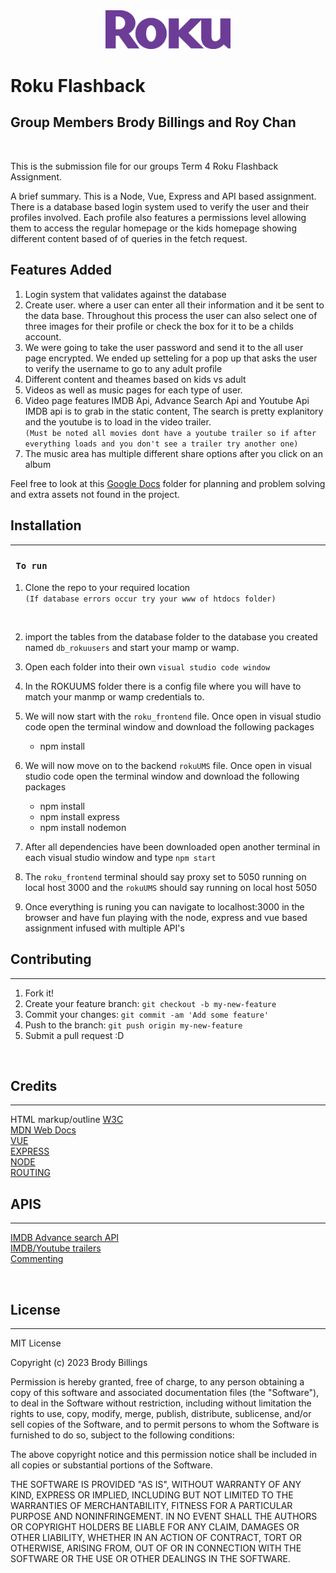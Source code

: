 <div align="center">
  <img src="roku_frontend/public/images/roku.svg" width="200px">
</div>

# Roku Flashback
## Group Members Brody Billings and Roy Chan

<br>

This is the submission file for our groups Term 4 Roku Flashback Assignment.
<br>

A brief summary. This is a Node, Vue, Express and API based assignment. There is a database based login system used to verify the user and their profiles involved. Each profile also features a permissions level allowing them to access the regular homepage or the kids homepage showing different content based of of queries in the fetch request.

## Features Added
1. Login system that validates against the database
2. Create user. where a user can enter all their information and it be sent to the data base. Throughout this process the user can also select one of three images for their profile or check the box for it to be a childs account.
3. We were going to take the user password and send it to the all user page encrypted. We ended up setteling for a pop up that asks the user to verify the username to go to any adult profile
4. Different content and theames based on kids vs adult  
5. Videos as well as music pages for each type of user.
6. Video page features IMDB Api, Advance Search Api and Youtube Api
IMDB api is to grab in the static content, The search is pretty explanitory and the youtube is to load in the video trailer. <br>`(Must be noted all movies dont have a youtube trailer so if after everything loads and you don't see a trailer try another one)`
7. The music area has multiple different share options after you click on an album


Feel free to look at this [Google Docs](https://drive.google.com/drive/folders/12-3_ZQVZFXVWx9EEwEe8saykGqXuEGpq?usp=sharing) folder for planning and problem solving and extra assets not found in the project.

## Installation
***

### ` To run`
1. Clone the repo to your required location <br>`(If database errors occur try your www of htdocs folder)`
<br>

2. import the tables from the database folder to the database you created named `db_rokuusers` and start your mamp or wamp.

3. Open each folder into their own `visual studio code window`

4. In the ROKUUMS folder there is a config file where you will have to match your manmp or wamp credentials to.

5. We will now start with the `roku_frontend` file. Once open in visual studio code open the terminal window and download the following packages
    - npm install

6. We will now move on to the backend `rokuUMS` file. Once open in visual studio code open the terminal window and download the following packages
    - npm install
    - npm install express
    - npm install nodemon

6. After all dependencies have been downloaded open another terminal in each visual studio window and type `npm start` 

7. The `roku_frontend` terminal should say proxy set to 5050 running on local host 3000 and the `rokuUMS` should say running on local host 5050

8. Once everything is runing you can navigate to localhost:3000 in the browser and have fun playing with the node, express and vue based assignment infused with multiple API's


## Contributing
***

1. Fork it!
2. Create your feature branch: `git checkout -b my-new-feature`
3. Commit your changes: `git commit -am 'Add some feature'`
4. Push to the branch: `git push origin my-new-feature`
5. Submit a pull request :D

<br>

## Credits
***
HTML markup/outline [W3C](https://validator.w3.org/)
<br>
[MDN Web Docs](https://developer.mozilla.org/en-US/)
<br>
[VUE](https://vuejs.org/)
<br>
[EXPRESS](https://expressjs.com/)
<br>
[NODE](https://nodejs.org/en)
<br>
[ROUTING](https://medium.com/@fro_g/routing-in-javascript-d552ff4d2921)

## APIS
***

[IMDB Advance search API](https://imdb-api.com/API/AdvancedSearch/)
<br>
[IMDB/Youtube trailers](https://imdb-api.com/en/API/YouTubeTrailer/)
<br>
[Commenting](https://www.googleapis.com/youtube/v3/commentThreads)

<br>


## License
***
MIT License

Copyright (c) 2023 Brody Billings

Permission is hereby granted, free of charge, to any person obtaining a copy
of this software and associated documentation files (the "Software"), to deal
in the Software without restriction, including without limitation the rights
to use, copy, modify, merge, publish, distribute, sublicense, and/or sell
copies of the Software, and to permit persons to whom the Software is
furnished to do so, subject to the following conditions:

The above copyright notice and this permission notice shall be included in all
copies or substantial portions of the Software.

THE SOFTWARE IS PROVIDED "AS IS", WITHOUT WARRANTY OF ANY KIND, EXPRESS OR
IMPLIED, INCLUDING BUT NOT LIMITED TO THE WARRANTIES OF MERCHANTABILITY,
FITNESS FOR A PARTICULAR PURPOSE AND NONINFRINGEMENT. IN NO EVENT SHALL THE
AUTHORS OR COPYRIGHT HOLDERS BE LIABLE FOR ANY CLAIM, DAMAGES OR OTHER
LIABILITY, WHETHER IN AN ACTION OF CONTRACT, TORT OR OTHERWISE, ARISING FROM,
OUT OF OR IN CONNECTION WITH THE SOFTWARE OR THE USE OR OTHER DEALINGS IN THE
SOFTWARE.
